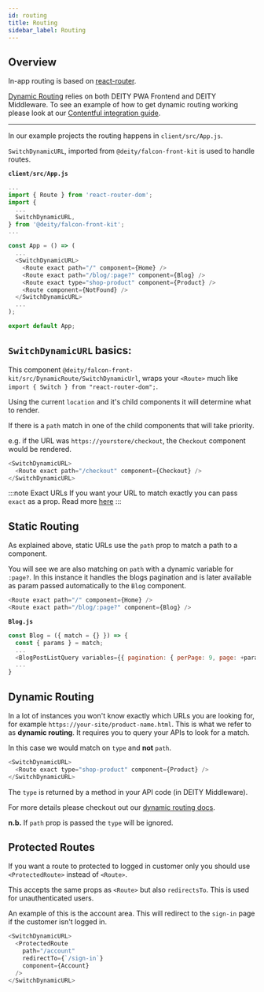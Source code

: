 ```yaml
---
id: routing
title: Routing
sidebar_label: Routing
---
```


## Overview

In-app routing is based on <a href="https://reacttraining.com/react-router/" target="_blank" rel="noreferrer noopener">react-router</a>.

[Dynamic Routing](/docs/platform/server/dynamic-routes) relies on both DEITY PWA Frontend and DEITY Middleware. To see an example of how to get dynamic routing working please look at our [Contentful integration guide](/docs/platform/cookbook/integrations/contentful2).

---

In our example projects the routing happens in `client/src/App.js`.

`SwitchDynamicURL`, imported from `@deity/falcon-front-kit` is used to handle routes.

**`client/src/App.js`**
```js
...
import { Route } from 'react-router-dom';
import {
  ...
  SwitchDynamicURL,
} from '@deity/falcon-front-kit';
...

const App = () => (
  ...
  <SwitchDynamicURL>
    <Route exact path="/" component={Home} />
    <Route exact path="/blog/:page?" component={Blog} />
    <Route exact type="shop-product" component={Product} />
    <Route component={NotFound} />
  </SwitchDynamicURL>
  ...
);

export default App;
```

## `SwitchDynamicURL` basics:

This component `@deity/falcon-front-kit/src/DynamicRoute/SwitchDynamicUrl`, wraps your `<Route>` much like `import { Switch } from "react-router-dom";`.

Using the current `location` and it's child components it will determine what to render. 

If there is a `path` match in one of the child components that will take priority.

e.g. if the URL was `https://yourstore/checkout`, the `Checkout` component would be rendered.

```js
<SwitchDynamicURL>
  <Route exact path="/checkout" component={Checkout} />
</SwitchDynamicURL>
```

:::note Exact URLs
If you want your URL to match exactly you can pass `exact` as a prop. Read more [here](https://reacttraining.com/react-router/web/api/Route/exact-bool)
:::

## Static Routing

As explained above, static URLs use the `path` prop to match a path to a component.

You will see we are also matching on `path` with a dynamic variable for `:page?`. In this instance it handles the blogs pagination and is later available as param passed automatically to the `Blog` component. 

```js
<Route exact path="/" component={Home} />
<Route exact path="/blog/:page?" component={Blog} />
```
**`Blog.js`**
```js
const Blog = ({ match = {} }) => {
  const { params } = match;
  ...
  <BlogPostListQuery variables={{ pagination: { perPage: 9, page: +params.page || 1 } }}>
  ...
}
```

## Dynamic Routing

In a lot of instances you won't know exactly which URLs you are looking for, for example `https://your-site/product-name.html`. This is what we refer to as **dynamic routing**. It requires you to query your APIs to look for a match.

In this case we would match on `type` and **not** `path`.

```js
<SwitchDynamicURL>
  <Route exact type="shop-product" component={Product} />
</SwitchDynamicURL>
```

The `type` is returned by a method in your API code (in DEITY Middleware).

For more details please checkout out our [dynamic routing docs](/docs/platform/server/dynamic-routes).

**n.b.** If `path` prop is passed the `type` will be ignored.

## Protected Routes

If you want a route to protected to logged in customer only you should use `<ProtectedRoute>` instead of `<Route>`.

This accepts the same props as `<Route>` but also `redirectsTo`. This is used for unauthenticated users.

An example of this is the account area. This will redirect to the `sign-in` page if the customer isn't logged in.

```js
<SwitchDynamicURL>
  <ProtectedRoute
    path="/account"
    redirectTo={`/sign-in`}
    component={Account}
  />
</SwitchDynamicURL>
```
